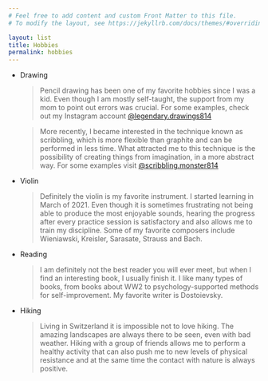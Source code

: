 ```yaml
---
# Feel free to add content and custom Front Matter to this file.
# To modify the layout, see https://jekyllrb.com/docs/themes/#overriding-theme-defaults

layout: list
title: Hobbies
permalink: hobbies
---
```


- Drawing
  > Pencil drawing has been one of my favorite hobbies since I was a kid. Even though I am mostly self-taught, the support from my mom to point out errors was crucial. For some examples, check out my Instagram account [@legendary.drawings814](https://www.instagram.com/legendary.drawings814/?hl=en)

  > More recently, I became interested in the technique known as scribbling, which is more flexible than graphite and can be performed in less time. What attracted me to this technique is the possibility of creating things from imagination, in a more abstract way. For some examples visit [@scribbling.monster814](https://www.instagram.com/scribbling.monster814/?hl=en)

- Violin
  > Definitely the violin is my favorite instrument. I started learning in March of 2021. Even though it is sometimes frustrating not being able to produce the most enjoyable sounds, hearing the progress after every practice session is satisfactory and also allows me to train my discipline. Some of my favorite composers include Wieniawski, Kreisler, Sarasate, Strauss and Bach.

- Reading
  > I am definitely not the best reader you will ever meet, but when I find an interesting book, I usually finish it. I like many types of books, from books about WW2 to psychology-supported methods for self-improvement. My favorite writer is Dostoievsky.

- Hiking
  > Living in Switzerland it is impossible not to love hiking. The amazing landscapes are always there to be seen, even with bad weather. Hiking with a group of friends allows me to perform a healthy activity that can also push me to new levels of physical resistance and at the same time the contact with nature is always positive.
